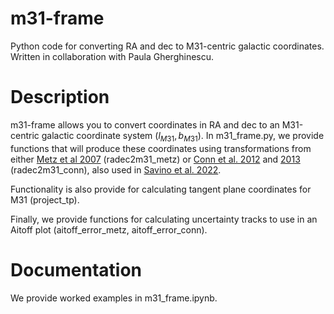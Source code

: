 # m31-frame
Python code for converting RA and dec to M31-centric galactic coordinates. Written in collaboration with Paula Gherghinescu.

# Description

m31-frame allows you to convert coordinates in RA and dec to an M31-centric galactic coordinate system ($l_{M31}, b_{M31}$). In m31_frame.py, we provide functions that will produce these coordinates using transformations from either [Metz et al 2007](https://ui.adsabs.harvard.edu/abs/2007MNRAS.374.1125M/abstract) (radec2m31_metz) or [Conn et al. 2012](https://ui.adsabs.harvard.edu/abs/2012ApJ...758...11C/abstract) and [2013](https://ui.adsabs.harvard.edu/abs/2013ApJ...766..120C/abstract) (radec2m31_conn), also used in [Savino et al. 2022](https://ui.adsabs.harvard.edu/abs/2022ApJ...938..101S/abstract).

Functionality is also provide for calculating tangent plane coordinates for M31 (project_tp). 

Finally, we provide functions for calculating uncertainty tracks to use in an Aitoff plot (aitoff_error_metz, aitoff_error_conn).

# Documentation

We provide worked examples in m31_frame.ipynb.
